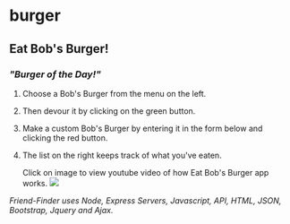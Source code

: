 # burger

## **Eat Bob's Burger!**

### *"Burger of the Day!"*

1. Choose a Bob's Burger from the menu on the left. 
1. Then devour it by clicking on the green button.
1. Make a custom Bob's Burger by entering it in the form below and clicking the red button.
1. The list on the right keeps track of what you've eaten.

      Click on image to view youtube video of how Eat Bob's Burger app works.
[![](https://ibb.co/xmzKMvC)](https://www.youtube.com/watch?v=R6x3CPGewbM&feature=youtu.be)

*Friend-Finder uses Node, Express Servers, Javascript, API, HTML, JSON, Bootstrap, Jquery and Ajax.*
